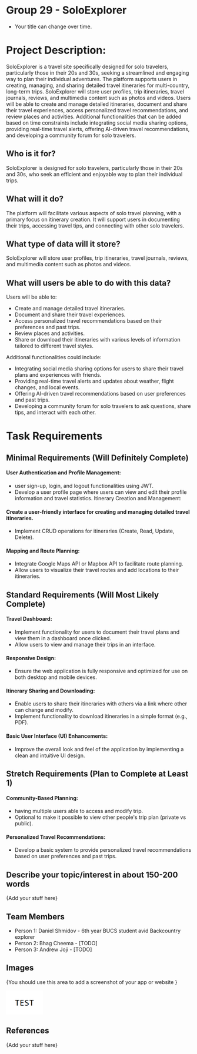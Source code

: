 # Group 29 - SoloExplorer

- Your title can change over time.

# Project Description:

SoloExplorer is a travel site specifically designed for solo travelers, particularly those in their 20s and 30s, seeking a streamlined and engaging way to plan their individual adventures. The platform supports users in creating, managing, and sharing detailed travel itineraries for multi-country, long-term trips. SoloExplorer will store user profiles, trip itineraries, travel journals, reviews, and multimedia content such as photos and videos. Users will be able to create and manage detailed itineraries, document and share their travel experiences, access personalized travel recommendations, and review places and activities. Additional functionalities that can be added based on time constraints include integrating social media sharing options, providing real-time travel alerts, offering AI-driven travel recommendations, and developing a community forum for solo travelers.

## Who is it for?

SoloExplorer is designed for solo travelers, particularly those in their 20s and 30s, who seek an efficient and enjoyable way to plan their individual trips.

## What will it do?

The platform will facilitate various aspects of solo travel planning, with a primary focus on itinerary creation. It will support users in documenting their trips, accessing travel tips, and connecting with other solo travelers.

## What type of data will it store?

SoloExplorer will store user profiles, trip itineraries, travel journals, reviews, and multimedia content such as photos and videos.

## What will users be able to do with this data?

Users will be able to:

- Create and manage detailed travel itineraries.
- Document and share their travel experiences.
- Access personalized travel recommendations based on their preferences and past trips.
- Review places and activities.
- Share or download their itineraries with various levels of information tailored to different travel styles.
  
Additional functionalities could include:

- Integrating social media sharing options for users to share their travel plans and experiences with friends.
- Providing real-time travel alerts and updates about weather, flight changes, and local events.
- Offering AI-driven travel recommendations based on user preferences and past trips.
- Developing a community forum for solo travelers to ask questions, share tips, and interact with each other.

# Task Requirements

## Minimal Requirements (Will Definitely Complete)

#### User Authentication and Profile Management:

- user sign-up, login, and logout functionalities using JWT.
- Develop a user profile page where users can view and edit their profile information and travel statistics.
  Itinerary Creation and Management:

#### Create a user-friendly interface for creating and managing detailed travel itineraries.

- Implement CRUD operations for itineraries (Create, Read, Update, Delete).

#### Mapping and Route Planning:

- Integrate Google Maps API or Mapbox API to facilitate route planning.
- Allow users to visualize their travel routes and add locations to their itineraries.

## Standard Requirements (Will Most Likely Complete)

#### Travel Dashboard:

- Implement functionality for users to document their travel plans and view them in a dashboard once clicked.
- Allow users to view and manage their trips in an interface.

#### Responsive Design:

- Ensure the web application is fully responsive and optimized for use on both desktop and mobile devices.

#### Itinerary Sharing and Downloading:

- Enable users to share their itineraries with others via a link where other can change and modify.
- Implement functionality to download itineraries in a simple format (e.g., PDF).

#### Basic User Interface (UI) Enhancements:

- Improve the overall look and feel of the application by implementing a clean and intuitive UI design.

## Stretch Requirements (Plan to Complete at Least 1)

#### Community-Based Planning:

- having multiple users able to access and modify trip.
- Optional to make it possible to view other people's trip plan (private vs public).

#### Personalized Travel Recommendations:

- Develop a basic system to provide personalized travel recommendations based on user preferences and past trips.

## Describe your topic/interest in about 150-200 words

{Add your stuff here}

## Team Members

- Person 1: Daniel Shmidov - 6th year BUCS student avid Backcountry explorer
- Person 2: Bhag Cheema - [TODO]
- Person 3: Andrew Joji - [TODO]

## Images

{You should use this area to add a screenshot of your app or website }

<img src ="images/test.png" width="100px">

## References

{Add your stuff here}
